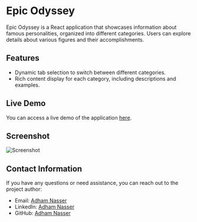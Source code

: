 # Epic Odyssey

Epic Odyssey is a React application that showcases information about famous personalities, organized into different categories. Users can explore details about various figures and their accomplishments.

## Features

- Dynamic tab selection to switch between different categories.
- Rich content display for each category, including descriptions and examples.

## Live Demo

You can access a live demo of the application [here](https://epic-odyssey.netlify.app/).

## Screenshot

![Screenshot](./screenshot.png)

## Contact Information

If you have any questions or need assistance, you can reach out to the project author:

- Email: [Adham Nasser](mailto:adhamxiii@gmail.com)
- LinkedIn: [Adham Nasser](https://www.linkedin.com/in/adham-nasser-xiii/)
- GitHub: [Adham Nasser](https://github.com/Adham-XIII)
